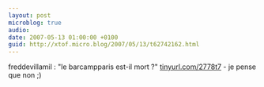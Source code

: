 ```yaml
---
layout: post
microblog: true
audio: 
date: 2007-05-13 01:00:00 +0100
guid: http://xtof.micro.blog/2007/05/13/t62742162.html
---
```

freddevillamil : "le barcampparis est-il mort ?" [tinyurl.com/2778t7](http://tinyurl.com/2778t7) - je pense que non ;)
